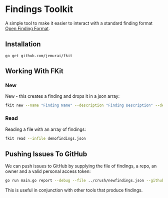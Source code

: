 # Findings Toolkit

A simple tool to make it easier to interact with a standard
finding format [Open Finding Format](https://github.com/owasp/off).

## Installation

`go get github.com/jemurai/fkit`

## Working With FKit

### New 

New - this creates a finding and drops it in a json array:

```sh
fkit new --name "Finding Name" --description "Finding Description" --detail "Finding detail" --severity "High" --fingerprint "xyz" --source "File" --location "Line 50" --cvss 9.3 --tag "abc" --tag "def" --cwe https://cwe.mitre.org/data/definitions/134.html --reference https://github.com/owasp/off > demofinding.json
```

### Read 

Reading a file with an array of findings:

```sh
fkit read --infile demofindings.json
```

## Pushing Issues To GitHub

We can push issues to GitHub by supplying the file of findings, a repo, an owner and a valid personal access token:

```sh
go run main.go report --debug --file ../crush/newfindings.json --github-repo fkit --github-token <token> --github-owner jemurai
```

This is useful in conjunction with other tools that produce findings.
